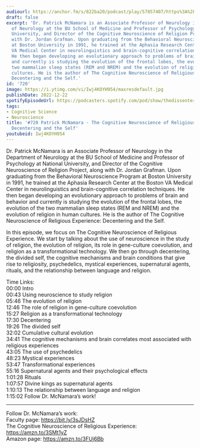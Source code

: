 ```yaml
---
audiourl: https://anchor.fm/s/822ba20/podcast/play/57857407/https%3A%2F%2Fd3ctxlq1ktw2nl.cloudfront.net%2Fstaging%2F2022-8-20%2F8590e256-713f-dd22-411b-b2bfdf5b3a16.m4a
draft: false
excerpt: 'Dr. Patrick McNamara is an Associate Professor of Neurology in the Department
  of Neurology at the BU School of Medicine and Professor of Psychology at National
  University, and Director of the Cognitive Neuroscience of Religion Project, along
  with Dr. Jordan Grafman. Upon graduating from the Behavioral Neuroscience Program
  at Boston University in 1991, he trained at the Aphasia Research Center at the Boston
  VA Medical Center in neurolinguistics and brain-cognitive correlation techniques.
  He then began developing an evolutionary approach to problems of brain and behavior
  and currently is studying the evolution of the frontal lobes, the evolution of the
  two mammalian sleep states (REM and NREM) and the evolution of religion in human
  cultures. He is the author of The Cognitive Neuroscience of Religious Experience:
  Decentering and the Self.'
id: '720'
image: https://i.ytimg.com/vi/Iwj4KOYH954/maxresdefault.jpg
publishDate: 2022-12-22
spotifyEpisodeUrl: https://podcasters.spotify.com/pod/show/thedissenter/episodes/720-Patrick-McNamara---The-Cognitive-Neuroscience-of-Religious-Experience-Decentering-and-the-Self-e1o45tv
tags:
- Cognitive Science
- Neuroscience
title: '#720 Patrick McNamara - The Cognitive Neuroscience of Religious Experience:
  Decentering and the Self'
youtubeid: Iwj4KOYH954
---
```

<div class="timelinks">

Dr. Patrick McNamara is an Associate Professor of Neurology in the Department of Neurology at the BU School of Medicine and Professor of Psychology at National University, and Director of the Cognitive Neuroscience of Religion Project, along with Dr. Jordan Grafman. Upon graduating from the Behavioral Neuroscience Program at Boston University in 1991, he trained at the Aphasia Research Center at the Boston VA Medical Center in neurolinguistics and brain-cognitive correlation techniques. He then began developing an evolutionary approach to problems of brain and behavior and currently is studying the evolution of the frontal lobes, the evolution of the two mammalian sleep states (REM and NREM) and the evolution of religion in human cultures. He is the author of The Cognitive Neuroscience of Religious Experience: Decentering and the Self.

In this episode, we focus on The Cognitive Neuroscience of Religious Experience. We start by talking about the use of neuroscience in the study of religion, the evolution of religion, its role in gene-culture coevolution, and religion as a transformational technology. We then go through decentering, the divided self, the cognitive mechanisms and brain conditions that give rise to religiosity, psychedelics, mystical experiences, supernatural agents, rituals, and the relationship between language and religion.

Time Links:  
<time>00:00</time> Intro  
<time>00:43</time> Using neuroscience to study religion  
<time>05:46</time> The evolution of religion  
<time>12:46</time> The role of religion in gene-culture coevolution  
<time>15:27</time> Religion as a transformational technology  
<time>17:30</time> Decentering  
<time>19:26</time> The divided self  
<time>32:02</time> Cumulative cultural evolution  
<time>34:41</time> The cognitive mechanisms and brain correlates most associated with religious experiences  
<time>43:05</time> The use of psychedelics  
<time>48:23</time> Mystical experiences  
<time>53:47</time> Transformational experiences  
<time>55:16</time> Supernatural agents and their psychological effects  
<time>1:01:28</time> Rituals  
<time>1:07:57</time> Divine kings as supernatural agents  
<time>1:10:13</time> The relationship between language and religion  
<time>1:15:02</time> Follow Dr. McNamara’s work!

---

Follow Dr. McNamara’s work:  
Faculty page: https://bit.ly/3sJDsHZ  
The Cognitive Neuroscience of Religious Experience: https://amzn.to/3SMt1yZ  
Amazon page: https://amzn.to/3FUj6Bb
</div>

